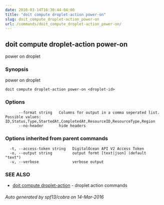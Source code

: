 ```yaml
---
date: 2016-03-14T16:30:44-04:00
title: "doit compute droplet-action power-on"
slug: doit_compute_droplet-action_power-on
url: /commands/doit_compute_droplet-action_power-on/
---
```

## doit compute droplet-action power-on

power on droplet

### Synopsis


power on droplet

```
doit compute droplet-action power-on <droplet-id>
```

### Options

```
      --format string   Columns for output in a comma seperated list. Possible values: ID,Status,Type,StartedAt,CompletedAt,ResourceID,ResourceType,Region
      --no-header       hide headers
```

### Options inherited from parent commands

```
  -t, --access-token string   DigitalOcean API V2 Access Token
  -o, --output string         output formt [text|json] (default "text")
  -v, --verbose               verbose output
```

### SEE ALSO
* [doit compute droplet-action](/commands/doit_compute_droplet-action/)	 - droplet action commands

###### Auto generated by spf13/cobra on 14-Mar-2016
